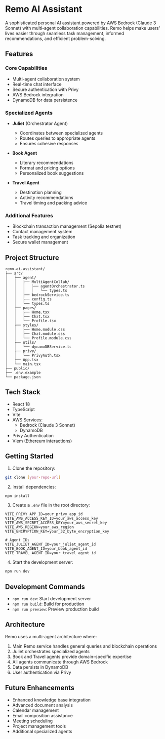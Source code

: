 # Remo AI Assistant

A sophisticated personal AI assistant powered by AWS Bedrock (Claude 3 Sonnet) with multi-agent collaboration capabilities. Remo helps make users' lives easier through seamless task management, informed recommendations, and efficient problem-solving.

## Features

### Core Capabilities
- Multi-agent collaboration system
- Real-time chat interface
- Secure authentication with Privy
- AWS Bedrock integration
- DynamoDB for data persistence

### Specialized Agents
- **Juliet** (Orchestrator Agent)
  - Coordinates between specialized agents
  - Routes queries to appropriate agents
  - Ensures cohesive responses

- **Book Agent**
  - Literary recommendations
  - Format and pricing options
  - Personalized book suggestions

- **Travel Agent**
  - Destination planning
  - Activity recommendations
  - Travel timing and packing advice

### Additional Features
- Blockchain transaction management (Sepolia testnet)
- Contact management system
- Task tracking and organization
- Secure wallet management

## Project Structure
```
remo-ai-assistant/
├── src/
│   ├── agent/
│   │   ├── MultiAgentCollab/
│   │   │   ├── agentOrchestrator.ts
│   │   │   │   └── types.ts
│   │   ├── bedrockService.ts
│   │   ├── config.ts
│   │   └── types.ts
│   ├── pages/
│   │   ├── Home.tsx
│   │   ├── Chat.tsx
│   │   └── Profile.tsx
│   ├── styles/
│   │   ├── Home.module.css
│   │   ├── Chat.module.css
│   │   └── Profile.module.css
│   ├── utils/
│   │   └── dynamoDBService.ts
│   ├── privy/
│   │   └── PrivyAuth.tsx
│   ├── App.tsx
│   └── main.tsx
├── public/
├── .env.example
└── package.json
```

## Tech Stack

- React 18
- TypeScript
- Vite
- AWS Services:
  - Bedrock (Claude 3 Sonnet)
  - DynamoDB
- Privy Authentication
- Viem (Ethereum interactions)

## Getting Started

1. Clone the repository:
```bash
git clone [your-repo-url]
```

2. Install dependencies:
```bash
npm install
```

3. Create a `.env` file in the root directory:
```env
VITE_PRIVY_APP_ID=your_privy_app_id
VITE_AWS_ACCESS_KEY_ID=your_aws_access_key
VITE_AWS_SECRET_ACCESS_KEY=your_aws_secret_key
VITE_AWS_REGION=your_aws_region
VITE_ENCRYPTION_KEY=your_32_byte_encryption_key

# Agent IDs
VITE_JULIET_AGENT_ID=your_juliet_agent_id
VITE_BOOK_AGENT_ID=your_book_agent_id
VITE_TRAVEL_AGENT_ID=your_travel_agent_id
```

4. Start the development server:
```bash
npm run dev
```

## Development Commands

- `npm run dev`: Start development server
- `npm run build`: Build for production
- `npm run preview`: Preview production build

## Architecture

Remo uses a multi-agent architecture where:
1. Main Remo service handles general queries and blockchain operations
2. Juliet orchestrates specialized agents
3. Book and Travel agents provide domain-specific expertise
4. All agents communicate through AWS Bedrock
5. Data persists in DynamoDB
6. User authentication via Privy

## Future Enhancements

- Enhanced knowledge base integration
- Advanced document analysis
- Calendar management
- Email composition assistance
- Meeting scheduling
- Project management tools
- Additional specialized agents 